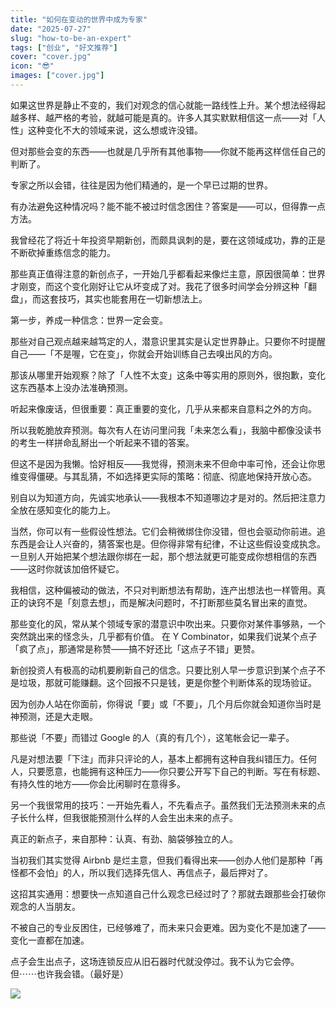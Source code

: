 ```yaml
---
title: "如何在变动的世界中成为专家"
date: "2025-07-27"
slug: "how-to-be-an-expert"
tags: ["创业", "好文推荐"]
cover: "cover.jpg"
icon: "😎"
images: ["cover.jpg"]
---
```

如果这世界是静止不变的，我们对观念的信心就能一路线性上升。某个想法经得起越多样、越严格的考验，就越可能是真的。许多人其实默默相信这一点——对「人性」这种变化不大的领域来说，这么想或许没错。



但对那些会变的东西——也就是几乎所有其他事物——你就不能再这样信任自己的判断了。



专家之所以会错，往往是因为他们精通的，是一个早已过期的世界。



有办法避免这种情况吗？能不能不被过时信念困住？答案是——可以，但得靠一点方法。



我曾经花了将近十年投资早期新创，而颇具讽刺的是，要在这领域成功，靠的正是不断砍掉重练信念的能力。



那些真正值得注意的新创点子，一开始几乎都看起来像烂主意，原因很简单：世界才刚变，而这个变化刚好让它从坏变成了对。我花了很多时间学会分辨这种「翻盘」，而这套技巧，其实也能套用在一切新想法上。



第一步，养成一种信念：世界一定会变。



那些对自己观点越来越笃定的人，潜意识里其实是认定世界静止。只要你不时提醒自己——「不是喔，它在变」，你就会开始训练自己去嗅出风的方向。



那该从哪里开始观察？除了「人性不太变」这条中等实用的原则外，很抱歉，变化这东西基本上没办法准确预测。



听起来像废话，但很重要：真正重要的变化，几乎从来都来自意料之外的方向。



所以我乾脆放弃预测。每次有人在访问里问我「未来怎么看」，我脑中都像没读书的考生一样拼命乱掰出一个听起来不错的答案。



但这不是因为我懒。恰好相反——我觉得，预测未来不但命中率可怜，还会让你思维变得僵硬。与其乱猜，不如选择更实际的策略：彻底、彻底地保持开放心态。



别自以为知道方向，先诚实地承认——我根本不知道哪边才是对的。然后把注意力全放在感知变化的能力上。



当然，你可以有一些假设性想法。它们会稍微绑住你没错，但也会驱动你前进。追东西是会让人兴奋的，猜答案也是。但你得非常有纪律，不让这些假设变成执念。
一旦别人开始把某个想法跟你绑在一起，那个想法就更可能变成你想相信的东西——这时你就该加倍怀疑它。



我相信，这种偏被动的做法，不只对判断想法有帮助，连产出想法也一样管用。真正的诀窍不是「刻意去想」，而是解决问题时，不打断那些莫名冒出来的直觉。



那些变化的风，常从某个领域专家的潜意识中吹出来。只要你对某件事够熟，一个突然跳出来的怪念头，几乎都有价值。
在 Y Combinator，如果我们说某个点子「疯了点」，那通常是称赞——搞不好还比「这点子不错」更赞。



新创投资人有极高的动机要刷新自己的信念。只要比别人早一步意识到某个点子不是垃圾，那就可能赚翻。这个回报不只是钱，更是你整个判断体系的现场验证。



因为创办人站在你面前，你得说「要」或「不要」，几个月后你就会知道你当时是神预测，还是大走眼。



那些说「不要」而错过 Google 的人（真的有几个），这笔帐会记一辈子。



凡是对想法要「下注」而非只评论的人，基本上都拥有这种自我纠错压力。任何人，只要愿意，也能拥有这种压力——你只要公开写下自己的判断。写在有标题、有持久性的地方——你会比闲聊时在意得多。



另一个我很常用的技巧：一开始先看人，不先看点子。虽然我们无法预测未来的点子长什么样，但我很能预测什么样的人会生出未来的点子。



真正的新点子，来自那种：认真、有劲、脑袋够独立的人。



当初我们其实觉得 Airbnb 是烂主意，但我们看得出来——创办人他们是那种「再怪都不会怕」的人，所以我们选择先信人、再信点子，最后押对了。



这招其实通用：想要快一点知道自己什么观念已经过时了？那就去跟那些会打破你观念的人当朋友。



不被自己的专业反困住，已经够难了，而未来只会更难。因为变化不是加速了——变化一直都在加速。



点子会生出点子，这场连锁反应从旧石器时代就没停过。我不认为它会停。
但⋯⋯也许我会错。（最好是）




![](https://prod-files-secure.s3.us-west-2.amazonaws.com/112d0858-5090-4d34-a606-b75eb8d65fd2/46476355-9cf3-4e99-9b7a-3531bc426380/1000202064.png?X-Amz-Algorithm=AWS4-HMAC-SHA256&X-Amz-Content-Sha256=UNSIGNED-PAYLOAD&X-Amz-Credential=ASIAZI2LB466Y6PJPTXN%2F20250906%2Fus-west-2%2Fs3%2Faws4_request&X-Amz-Date=20250906T084535Z&X-Amz-Expires=3600&X-Amz-Security-Token=IQoJb3JpZ2luX2VjECEaCXVzLXdlc3QtMiJGMEQCIHPajfbnvnaNJ%2F5pd2Qs7%2FuTxYVL5Vz4sR5RffzjlzXCAiARqqp%2FDpjcryGcENC3SXGqaRWwVQjjhGxXDH6KN6ehASqIBAiK%2F%2F%2F%2F%2F%2F%2F%2F%2F%2F8BEAAaDDYzNzQyMzE4MzgwNSIMHlis72AcZnTQUF5GKtwDrCpqsqExo0oKpErZA3s%2FxXSlLapED17lE1zA4Ce86ImILBJU21XnFkTYYXc%2FQk5GtTBXJVmbinF0A4eR4mr7Fm5kIY04vo%2BhwofN%2FW%2BZjfio%2Bce58mEDFKU7GnlZoo0fSXHa7tOXYIjPAtk06nTKLMoOuU4UOjWAq5det8BJEIKFWnXH3QvnDzT%2BMuUszLD11kqwx3ILI2pFO5gS5vuLF4Fk6d4AQt8jWfEe4Or7GljDWVW3z5vJxFXOPeqZnInHdnFOPDVifhNVYVRnr9XVELY0YEd%2FYuHmkSpXrfv3A8T4rRsfkD4M%2BVeU7jfEMSd4Mv44m%2Ft9GNGMuHqHrsQ5V5z1hFDJQi7QjELPbK%2FY8EvRGaEHYR7RsHya%2FwEz83b5Su6hxWVhkKtqKZIcACoo7Tb9jNgkL%2F5jawIsRUTBblDnPFGNhJkLxaZq5754g%2FjQ%2FAU4M0tEIlFsKhMxFnXOf3BHnj%2Fcifhw6wQOlA9qf6%2FcaT3Nk2E7LQJgqS7BTC8S0aOYKs4nQ9DozKJ9aJQxMpfHpMOjsUw8nWAB4k1SLSkLLf0g7g7hleR%2B8wn3v6VOF7rEQ5IYxYeAIdxjJWZvCUncN0BN3hTiFqtqaSzoVUYP%2Bkuvp5uWsX0YkQ0ws%2BfvxQY6pgEOm9C1sN%2Bpls4hhk6D6P6%2FYLAB%2F%2F2PcCd9929IqXxUxPw2CUUnMwEl151ql4B0gwQmXAXJW7UU296E1knwXl%2F1JTT9TpCTShjX4Z8tTEvmBM8ICwcWXKIBANE27Es7JMBxZExw8LG3r1GJasBXuuxU5IHA2ot9ycQY39TlAA4Ml0O1XGem3XKIUUO0OsJzE0h%2F9%2FZ5n8C1oolIk%2BZ%2B%2B2kzC9%2FKqPM6&X-Amz-Signature=2dbb0a69ba0a0bd98e93d20afb659f12f83dccf69d2586c51877b0f9547e237e&X-Amz-SignedHeaders=host&x-amz-checksum-mode=ENABLED&x-id=GetObject)

